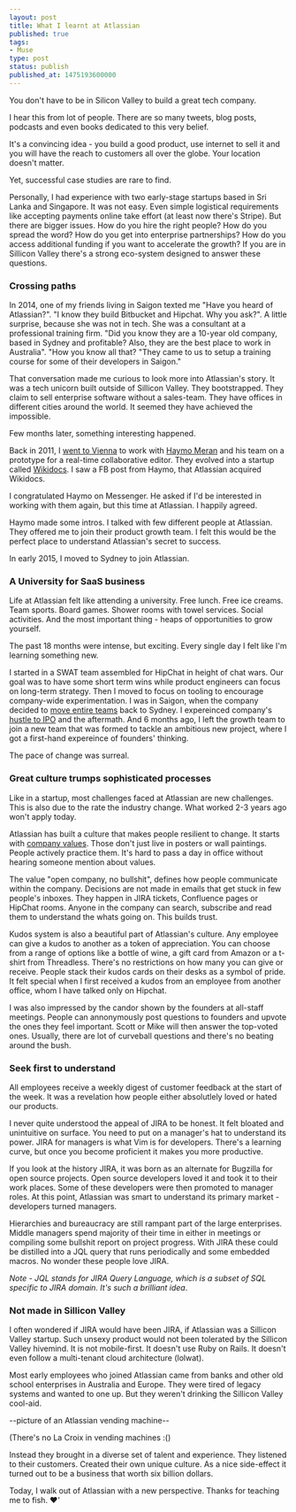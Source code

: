 ```yaml
---
layout: post
title: What I learnt at Atlassian
published: true
tags:
- Muse
type: post
status: publish
published_at: 1475193600000
---
```


You don't have to be in Silicon Valley to build a great tech company.

I hear this from lot of people. There are so many tweets, blog posts, podcasts and even books dedicated to this very belief.

It's a convincing idea - you build a good product, use internet to sell it and you will have the reach to customers all over the globe. Your location doesn't matter.

Yet, successful case studies are rare to find.

Personally, I had experience with two early-stage startups based in Sri Lanka and Singapore. It was not easy. Even simple logistical requirements like accepting payments online take effort (at least now there's Stripe). But there are bigger issues. How do you hire the right people? How do you spread the word? How do you get into enterprise partnerships? How do you access additional funding if you want to accelerate the growth? If you are in Sillicon Valley there's a strong eco-system designed to answer these questions.

### Crossing paths

In 2014, one of my friends living in Saigon texted me "Have you heard of Atlassian?". "I know they build Bitbucket and Hipchat. Why you ask?". A little surprise, because she was not in tech. She was a consultant at a professional training firm. "Did you know they are a 10-year old company, based in Sydney and profitable? Also, they are the best place to work in Australia". "How you know all that? "They came to us to setup a training course for some of their developers in Saigon."

That conversation made me curious to look more into Atlassian's story. It was a tech unicorn built outside of Sillicon Valley. They bootstrapped. They claim to sell enterprise software without a sales-team. They have offices in different cities around the world. It seemed they have achieved the impossible.

Few months later, something interesting happened.

Back in 2011, I [went to Vienna](http://www.laktek.com/2011/06/08/a-month-in-vienna/) to work with [Haymo Meran](https://twitter.com/draftkraft) and his team on a prototype for a real-time collaborative editor. They evolved into a startup called [Wikidocs](http://wikidocs.com/). I saw a FB post from Haymo, that Atlassian acquired Wikidocs.

I congratulated Haymo on Messenger. He asked if I'd be interested in working with them again, but this time at Atlassian. I happily agreed.

Haymo made some intros. I talked with few different people at Atlassian. They offered me to join their product growth team. I felt this would be the perfect place to understand Atlassian's secret to success.

In early 2015, I moved to Sydney to join Atlassian.

### A University for SaaS business

Life at Atlassian felt like attending a university. Free lunch. Free ice creams. Team sports. Board games. Shower rooms with towel services. Social activities.  And the most important thing - heaps of opportunities to grow yourself.

The past 18 months were intense, but exciting. Every single day I felt like I'm learning something new.

I started in a SWAT team assembled for HipChat in height of chat wars. Our goal was to have some short term wins while product engineers can focus on long-term strategy. Then I moved to focus on tooling to encourage company-wide experimentation. I was in Saigon, when the company decided to [move entire teams](http://www.afr.com/technology/atlassian-to-move-300-jobs-from-vietnam-to-sydneybut-they-cant-wait-for-white-bay-20151022-k9yry) back to Sydney. I expereinced company's [hustle to IPO](https://www.wired.com/2015/12/a-bright-spot-for-tech-ipos-as-atlassian-beats-expectations/) and the aftermath. And 6 months ago, I left the growth team to join a new team that was formed to tackle an ambitious new project, where I got a first-hand expereince of founders' thinking.

The pace of change was surreal.

### Great culture trumps sophisticated processes

Like in a startup, most challenges faced at Atlassian are new challenges. This is also due to the rate the industry change. What worked 2-3 years ago won't apply today.

Atlassian has built a culture that makes people resilient to change. It starts with [company values](https://www.atlassian.com/company/values). Those don't just live in posters or wall paintings. People actively practice them. It's hard to pass a day in office without hearing someone mention about values.

The value "open company, no bullshit", defines how people communicate within the company. Decisions are not made in emails that get stuck in few people's inboxes. They happen in JIRA tickets, Confluence pages or HipChat rooms. Anyone in the company can search, subscribe and read them to understand the whats going on. This builds trust.

Kudos system is also a beautiful part of Atlassian's culture. Any employee can give a kudos to another as a token of appreciation. You can choose from a range of options like a bottle of wine, a gift card from Amazon or a t-shirt from Threadless. There's no restrictions on how many you can give or receive. People stack their kudos cards on their desks as a symbol of pride. It felt special when I first received a kudos from an employee from another office, whom I have talked only on Hipchat.

I was also impressed by the candor shown by the founders at all-staff meetings. People can annonymously post questions to founders and upvote the ones they feel important. Scott or Mike will then answer the top-voted ones. Usually, there are lot of curveball questions and there's no beating around the bush.

### Seek first to understand

All employees receive a weekly digest of customer feedback at the start of the week. It was a revelation how people either absolutlely loved or hated our products.

I never quite understood the appeal of JIRA to be honest. It felt bloated and unintuitive on surface. You need to put on a manager's hat to understand its power. JIRA for managers is what Vim is for developers. There's a learning curve, but once you become proficient it makes you more productive.

If you look at the history JIRA, it was born as an alternate for Bugzilla for open source projects. Open source developers loved it and took it to their work places. Some of these developers were then promoted to manager roles. At this point, Atlassian was smart to understand its primary market - developers turned managers.

Hierarchies and bureaucracy are still rampant part of the large enterprises. Middle managers spend majority of their time in either in meetings or compiling some bullshit report on project progress. With JIRA these could be distilled into a JQL query that runs periodically and some embedded macros. No wonder these people love JIRA.

_Note - JQL stands for JIRA Query Language, which is a subset of SQL specific to JIRA domain. It's such a brilliant idea_.

### Not made in Sillicon Valley

I often wondered if JIRA would have been JIRA, if Atlassian was a Sillicon Valley startup. Such unsexy product would not been tolerated by the Sillicon Valley hivemind. It is not mobile-first. It doesn't use Ruby on Rails. It doesn't even follow a multi-tenant cloud architecture (lolwat).

Most early employees who joined Atlassian came from banks and other old school enterprises in Australia and Europe. They were tired of legacy systems and wanted to one up. But they weren't drinking the Sillicon Valley cool-aid.

--picture of an Atlassian vending machine--

(There's no La Croix in vending machines :()

Instead they brought in a diverse set of talent and experience. They listened to their customers. Created their own unique culture. As a nice side-effect it turned out to be a business that worth six billion dollars.

Today, I walk out of Atlassian with a new perspective. Thanks for teaching me to fish. ♥️'
